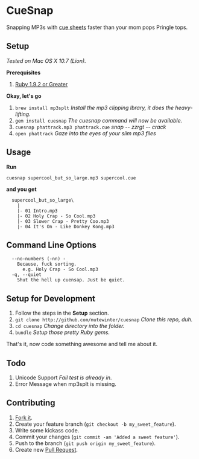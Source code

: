 # CueSnap

Snapping MP3s with [cue sheets](http://en.wikipedia.org/wiki/Cue_sheet_(computing))
faster than your mom pops Pringle tops.

## Setup

_Tested on Mac OS X 10.7 (Lion)._

**Prerequisites**
 1. [Ruby 1.9.2 or Greater](https://rvm.io/)

**Okay, let's go**

 1. `brew install mp3splt` _Install the mp3 clipping lbrary, it does the heavy-lifting._
 1. `gem install cuesnap` _The cuesnap command will now be available._
 1. `cuesnap phattrack.mp3 phattrack.cue` _*snap -- zzrgt -- crack*_
 1. `open phattrack` _Gaze into the eyes of your slim mp3 files_

## Usage

**Run**

`cuesnap supercool_but_so_large.mp3 supercool.cue`

**and you get**

```
  supercool_but_so_large\
    |
    |- 01 Intro.mp3
    |- 02 Holy Crap - So Cool.mp3
    |- 03 Slower Crap - Pretty Coo.mp3
    |- 04 It's On - Like Donkey Kong.mp3
```

## Command Line Options

```
  --no-numbers (-nn) -
    Because, fuck sorting.
      e.g. Holy Crap - So Cool.mp3
  -q, --quiet
    Shut the hell up cuensap. Just be quiet.
```

## Setup for Development

 1. Follow the steps in the **Setup** section.
 1. `git clone http://github.com/mutewinter/cuesnap` _Clone this repo, duh._
 1. `cd cuesnap` _Change directory into the folder._
 1. `bundle` _Setup those pretty Ruby gems._

 That's it, now code something awesome and tell me about it.

## Todo

 1. Unicode Support _Fail test is already in_.
 2. Error Message when mp3splt is missing.

## Contributing

1. [Fork it](https://github.com/mutewinter/cuesnap/fork_select).
2. Create your feature branch (`git checkout -b my_sweet_feature`).
3. Write some kickass code.
3. Commit your changes (`git commit -am 'Added a sweet feature'`).
4. Push to the branch (`git push origin my_sweet_feature`).
5. Create new [Pull Request](https://github.com/mutewinter/cuesnap/pulls).
